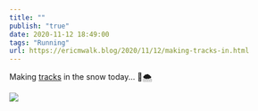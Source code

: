 ```yaml
---
title: ""
publish: "true"
date: 2020-11-12 18:49:00
tags: "Running"
url: https://ericmwalk.blog/2020/11/12/making-tracks-in.html
---
```


Making [tracks](https://www.strava.com/activities/4328281341) in the snow today... 🏃🌨️

![](https://ericmwalk.blog/uploads/2020/61ada3a834.jpg)